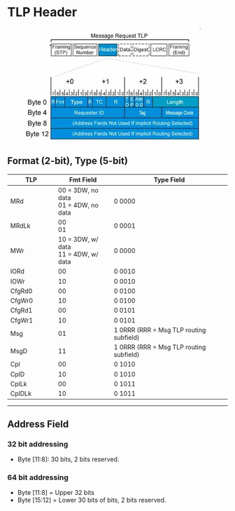 # TLP Header

<figure><img src="../../.gitbook/assets/image (2).png" alt=""><figcaption></figcaption></figure>

## Format (2-bit), Type (5-bit)

<table><thead><tr><th width="134">TLP</th><th width="180.33333333333331">Fmt Field</th><th width="424">Type Field</th></tr></thead><tbody><tr><td>MRd</td><td>00 = 3DW, no data<br>01 = 4DW, no data</td><td>0 0000</td></tr><tr><td>MRdLk</td><td>00<br>01</td><td>0 0001</td></tr><tr><td>MWr</td><td>10 = 3DW, w/ data<br>11 = 4DW, w/ data</td><td>0 0000</td></tr><tr><td>IORd</td><td>00</td><td>0 0010</td></tr><tr><td>IOWr</td><td>10</td><td>0 0010</td></tr><tr><td>CfgRd0</td><td>00</td><td>0 0100</td></tr><tr><td>CfgWr0</td><td>10</td><td>0 0100</td></tr><tr><td>CfgRd1</td><td>00</td><td>0 0101</td></tr><tr><td>CfgWr1</td><td>10</td><td>0 0101</td></tr><tr><td>Msg</td><td>01</td><td>1 0RRR (RRR = Msg TLP routing subfield)</td></tr><tr><td>MsgD</td><td>11</td><td>1 0RRR (RRR = Msg TLP routing subfield)</td></tr><tr><td>Cpl</td><td>00</td><td>0 1010</td></tr><tr><td>CplD</td><td>10</td><td>0 1010</td></tr><tr><td>CplLk</td><td>00</td><td>0 1011</td></tr><tr><td>CplDLk</td><td>10</td><td>0 1011</td></tr></tbody></table>

***

## Address Field

### 32 bit addressing

* Byte \[11:8]: 30 bits, 2 bits reserved.

### 64 bit addressing

* Byte \[11:8] = Upper 32 bits
* Byte \[15:12] = Lower 30 bits of bits, 2 bits reserved.
